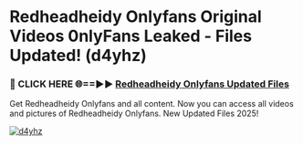 # Redheadheidy Onlyfans Original Videos 0nlyFans Leaked - Files Updated! (d4yhz)

<h3>🔴 CLICK HERE 🌐==►► <a href="https://tinyurl.com/2m67pmp6" rel="nofollow">Redheadheidy Onlyfans Updated Files</a></h3>

Get Redheadheidy Onlyfans and all content. Now you can access all videos and pictures of Redheadheidy Onlyfans. New Updated Files 2025!

[![d4yhz](https://i.imgur.com/H4QAA4z.gif)](https://tinyurl.com/2m67pmp6)
